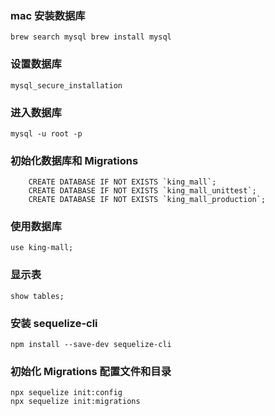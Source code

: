### mac 安装数据库
`
brew search mysql
brew install mysql
`
### 设置数据库
`mysql_secure_installation`

### 进入数据库
`mysql -u root -p`

### 初始化数据库和 Migrations

```
    CREATE DATABASE IF NOT EXISTS `king_mall`;
    CREATE DATABASE IF NOT EXISTS `king_mall_unittest`;
    CREATE DATABASE IF NOT EXISTS `king_mall_production`;
```

### 使用数据库
`use king-mall;`
 
### 显示表 
`show tables;`



### 安装 sequelize-cli
`npm install --save-dev sequelize-cli`

### 初始化 Migrations 配置文件和目录
```
npx sequelize init:config
npx sequelize init:migrations
```

